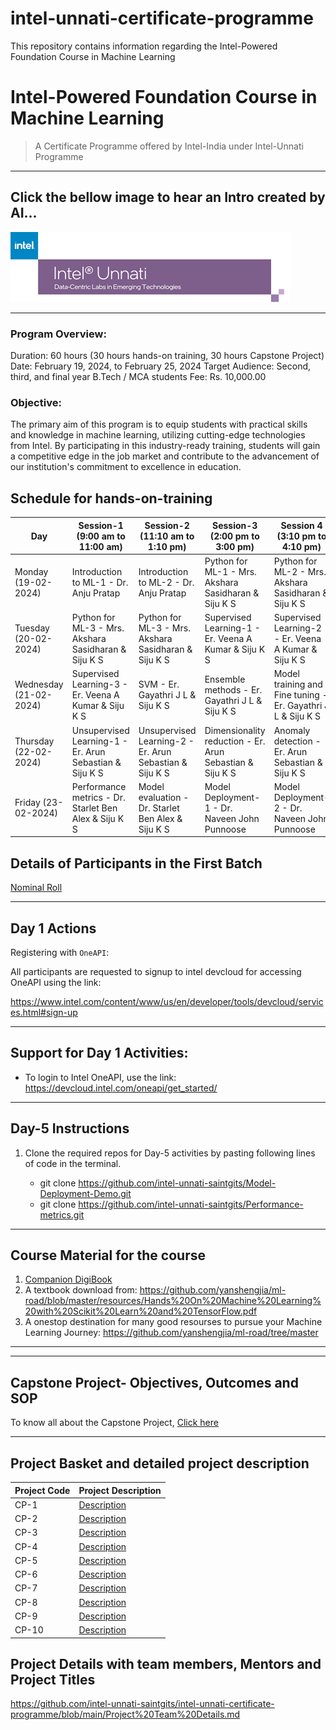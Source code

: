 # intel-unnati-certificate-programme
This repository contains information regarding the Intel-Powered Foundation Course in Machine Learning

# Intel-Powered Foundation Course in Machine Learning
> A Certificate Programme offered by Intel-India under Intel-Unnati Programme

----

## Click the bellow image to hear an Intro created by AI...

[<img src="intel-unnati.png" 
/>](https://www.youtube.com/watch?v=Q-yGo5Qh7NU)

----

### Program Overview:

Duration: 60 hours (30 hours hands-on training, 30 hours Capstone Project)
Date: February 19, 2024, to February 25, 2024
Target Audience: Second, third, and final year B.Tech / MCA students
Fee: Rs. 10,000.00
### Objective:
The primary aim of this program is to equip students with practical skills and knowledge in machine learning, utilizing cutting-edge technologies from Intel. By participating in this industry-ready training, students will gain a competitive edge in the job market and contribute to the advancement of our institution's commitment to excellence in education.


## Schedule for hands-on-training

| Day                       | Session-1 (9:00 am to 11:00 am)           | Session-2 (11:10 am to 1:10 pm)         | Session-3 (2:00 pm to 3:00 pm)          | Session 4 (3:10 pm to 4:10 pm)           |
|---------------------------|-------------------------------------------|------------------------------------------|-----------------------------------------|-------------------------------------------|
| Monday (19-02-2024)        | Introduction to ML-1 - Dr. Anju Pratap    | Introduction to ML-2 - Dr. Anju Pratap  | Python for ML-1 - Mrs. Akshara Sasidharan & Siju K S | Python for ML-2 - Mrs. Akshara Sasidharan & Siju K S |
| Tuesday (20-02-2024)       | Python for ML-3 - Mrs. Akshara Sasidharan & Siju K S | Python for ML-3 - Mrs. Akshara Sasidharan & Siju K S | Supervised Learning-1 - Er. Veena A Kumar & Siju K S | Supervised Learning-2 - Er. Veena A Kumar & Siju K S |
| Wednesday (21-02-2024)     | Supervised Learning-3 - Er. Veena A Kumar & Siju K S | SVM - Er. Gayathri J L & Siju K S      | Ensemble methods - Er. Gayathri J L & Siju K S | Model training and Fine tuning - Er. Gayathri J L & Siju K S |
| Thursday (22-02-2024)      | Unsupervised Learning-1 - Er. Arun Sebastian & Siju K S | Unsupervised Learning-2 - Er. Arun Sebastian & Siju K S | Dimensionality reduction - Er. Arun Sebastian & Siju K S | Anomaly detection - Er. Arun Sebastian & Siju K S |
| Friday (23-02-2024)        | Performance metrics - Dr. Starlet Ben Alex & Siju K S | Model evaluation - Dr. Starlet Ben Alex & Siju K S | Model Deployment-1 - Dr. Naveen John Punnoose | Model Deployment-2 - Dr. Naveen John Punnoose |

## Details of Participants in the First Batch
[Nominal Roll](https://github.com/intel-unnati-saintgits/intel-unnati-certificate-programme/blob/main/Nominal_Roll_Batch1.md)

-------------------------
## Day 1 Actions

Registering with `OneAPI`:

All participants are requested to signup to intel devcloud for accessing OneAPI using the link:

<https://www.intel.com/content/www/us/en/developer/tools/devcloud/services.html#sign-up>


----------------

## Support for Day 1 Activities:

- To login to Intel OneAPI, use the link: <https://devcloud.intel.com/oneapi/get_started/>


---

## Day-5 Instructions

1. Clone the required repos for Day-5 activities by pasting following lines of code in the terminal.
   
   - git clone https://github.com/intel-unnati-saintgits/Model-Deployment-Demo.git
   - git clone https://github.com/intel-unnati-saintgits/Performance-metrics.git

----

## Course Material for the course

1. [Companion DigiBook](https://bookdown.org/siju_swamy/ML_Course/)
2. A textbook download from: <https://github.com/yanshengjia/ml-road/blob/master/resources/Hands%20On%20Machine%20Learning%20with%20Scikit%20Learn%20and%20TensorFlow.pdf>
3. A onestop destination for many good resourses to pursue your Machine Learning Journey: <https://github.com/yanshengjia/ml-road/tree/master>
----










----
## Capstone Project- Objectives, Outcomes and SOP

To know all about the Capstone Project, [Click here](https://github.com/intel-unnati-saintgits/intel-unnati-certificate-programme/blob/main/Capstone-project-details.md)

----
## Project Basket and detailed project description

| Project Code | Project Description |
|--------------|----------------------|
| CP-1         | [Description](CP-1.md)         |
| CP-2         | [Description](CP-2.md)         |
| CP-3         | [Description](CP-3.md)         |
| CP-4         | [Description](CP-4.md)          |
| CP-5         | [Description](CP-5.md)          |
| CP-6         | [Description](CP-6.md)          |
| CP-7         | [Description](CP-7.md)          |
| CP-8         | [Description](CP-8.md)         |
| CP-9         | [Description](CP-9.md)          |
| CP-10        | [Description](CP-10.md)         |



## Project Details with team members, Mentors and Project Titles

<https://github.com/intel-unnati-saintgits/intel-unnati-certificate-programme/blob/main/Project%20Team%20Details.md>
